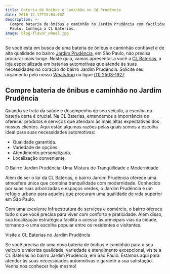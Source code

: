 ```yaml
---
title: Bateria de ônibus e Caminhão no Jd Prudência
date: 2016-12-17T15:04:10Z
description: >-
  Compre bateria de ônibus e caminhão no Jardim Prudência com facilidade, em São
  Paulo. Conheça a CL Baterias.
image: blog-flavor_wheel.jpg
---
```

Se você está em busca de uma bateria de ônibus e caminhão confiável e de alta qualidade no bairro <a href="https://www.google.com/maps/place/Jardim+Prud%C3%AAncia,+S%C3%A3o+Paulo+-+SP/@-23.6505403,-46.6714924,16z/data=!3m1!4b1!4m6!3m5!1s0x94ce507614339e01:0x615657e6c6afaa41!8m2!3d-23.652852!4d-46.6717412!16s%2Fg%2F1225wcm6?entry=ttu" target="_blank" rel="noopener">Jardim Prudência</a>, em São Paulo, não precisa procurar mais longe. Neste guia, vamos apresentar a você a <a href="https://www.clbaterias.com.br/" title="Sobre nós" target="_blank" rel="noopener">CL Baterias</a>, a loja especializada em baterias automotivas que atende às suas necessidades no coração do bairro Jardim Prudência. Solicite seu orçamento pelo nosso <a href="https://api.whatsapp.com/send?phone=5511934986472" title="Solicitar orçamento" target="_blank" rel="noopener">WhatsApp</a> ou ligue [(11) 2503-1927](tel:+551125031927 "Peça já")

## Compre bateria de ônibus e caminhão no Jardim Prudência

Quando se trata da saúde e desempenho do seu veículo, a escolha da bateria certa é crucial. Na CL Baterias, entendemos a importância de oferecer produtos e serviços que atendam às mais altas expectativas dos nossos clientes. Aqui estão algumas razões pelas quais somos a escolha ideal para suas necessidades automotivas:

* Qualidade garantida.
* Variedade de opções.
* Atendimento personalizado.
* Localização conveniente.

O Bairro Jardim Prudência: Uma Mistura de Tranquilidade e Modernidade

Além de ser o lar da CL Baterias, o bairro Jardim Prudência oferece uma atmosfera única que combina tranquilidade com modernidade. Conhecido por suas ruas arborizadas e espaços verdes, o Jardim Prudência é um refúgio urbano para aqueles que procuram uma qualidade de vida superior em São Paulo.

Com uma excelente infraestrutura de serviços e comércio, o bairro oferece tudo o que você precisa para viver com conforto e praticidade. Além disso, sua localização estratégica facilita o acesso às principais vias da cidade, tornando-o uma escolha popular entre os residentes e visitantes.

Visite a CL Baterias no Jardim Prudência

Se você precisa de uma nova bateria de ônibus e caminhão para o seu veículo e valoriza qualidade, variedade e atendimento excepcional, visite a CL Baterias no bairro Jardim Prudência, em São Paulo. Estamos aqui para atender às suas necessidades automotivas e garantir a sua satisfação. Venha nos conhecer hoje mesmo!